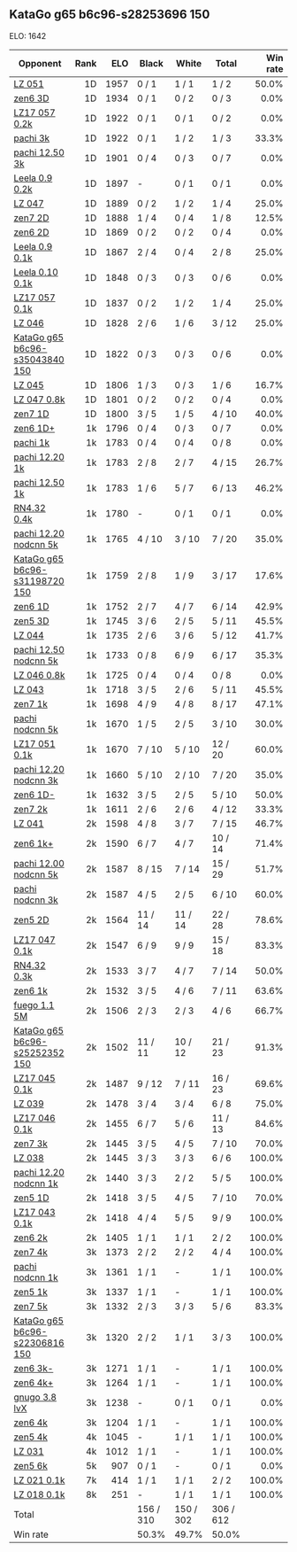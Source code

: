 ## KataGo g65 b6c96-s28253696 150 ##

ELO: 1642

Opponent | Rank | ELO | Black | White | Total | Win rate
---------|-----:|----:|-------|-------|-------|-------:
[LZ 051](LZ%20051.md) | 1D | 1957 | 0 / 1 | 1 / 1 | 1 / 2 | 50.0%
[zen6 3D](zen6%203D.md) | 1D | 1934 | 0 / 1 | 0 / 2 | 0 / 3 | 0.0%
[LZ17 057 0.2k](LZ17%20057%200.2k.md) | 1D | 1922 | 0 / 1 | 0 / 1 | 0 / 2 | 0.0%
[pachi 3k](pachi%203k.md) | 1D | 1922 | 0 / 1 | 1 / 2 | 1 / 3 | 33.3%
[pachi 12.50 3k](pachi%2012.50%203k.md) | 1D | 1901 | 0 / 4 | 0 / 3 | 0 / 7 | 0.0%
[Leela 0.9 0.2k](Leela%200.9%200.2k.md) | 1D | 1897 | - | 0 / 1 | 0 / 1 | 0.0%
[LZ 047](LZ%20047.md) | 1D | 1889 | 0 / 2 | 1 / 2 | 1 / 4 | 25.0%
[zen7 2D](zen7%202D.md) | 1D | 1888 | 1 / 4 | 0 / 4 | 1 / 8 | 12.5%
[zen6 2D](zen6%202D.md) | 1D | 1869 | 0 / 2 | 0 / 2 | 0 / 4 | 0.0%
[Leela 0.9 0.1k](Leela%200.9%200.1k.md) | 1D | 1867 | 2 / 4 | 0 / 4 | 2 / 8 | 25.0%
[Leela 0.10 0.1k](Leela%200.10%200.1k.md) | 1D | 1848 | 0 / 3 | 0 / 3 | 0 / 6 | 0.0%
[LZ17 057 0.1k](LZ17%20057%200.1k.md) | 1D | 1837 | 0 / 2 | 1 / 2 | 1 / 4 | 25.0%
[LZ 046](LZ%20046.md) | 1D | 1828 | 2 / 6 | 1 / 6 | 3 / 12 | 25.0%
[KataGo g65 b6c96-s35043840 150](KataGo%20g65%20b6c96-s35043840%20150.md) | 1D | 1822 | 0 / 3 | 0 / 3 | 0 / 6 | 0.0%
[LZ 045](LZ%20045.md) | 1D | 1806 | 1 / 3 | 0 / 3 | 1 / 6 | 16.7%
[LZ 047 0.8k](LZ%20047%200.8k.md) | 1D | 1801 | 0 / 2 | 0 / 2 | 0 / 4 | 0.0%
[zen7 1D](zen7%201D.md) | 1D | 1800 | 3 / 5 | 1 / 5 | 4 / 10 | 40.0%
[zen6 1D+](zen6%201D+.md) | 1k | 1796 | 0 / 4 | 0 / 3 | 0 / 7 | 0.0%
[pachi 1k](pachi%201k.md) | 1k | 1783 | 0 / 4 | 0 / 4 | 0 / 8 | 0.0%
[pachi 12.20 1k](pachi%2012.20%201k.md) | 1k | 1783 | 2 / 8 | 2 / 7 | 4 / 15 | 26.7%
[pachi 12.50 1k](pachi%2012.50%201k.md) | 1k | 1783 | 1 / 6 | 5 / 7 | 6 / 13 | 46.2%
[RN4.32 0.4k](RN4.32%200.4k.md) | 1k | 1780 | - | 0 / 1 | 0 / 1 | 0.0%
[pachi 12.20 nodcnn 5k](pachi%2012.20%20nodcnn%205k.md) | 1k | 1765 | 4 / 10 | 3 / 10 | 7 / 20 | 35.0%
[KataGo g65 b6c96-s31198720 150](KataGo%20g65%20b6c96-s31198720%20150.md) | 1k | 1759 | 2 / 8 | 1 / 9 | 3 / 17 | 17.6%
[zen6 1D](zen6%201D.md) | 1k | 1752 | 2 / 7 | 4 / 7 | 6 / 14 | 42.9%
[zen5 3D](zen5%203D.md) | 1k | 1745 | 3 / 6 | 2 / 5 | 5 / 11 | 45.5%
[LZ 044](LZ%20044.md) | 1k | 1735 | 2 / 6 | 3 / 6 | 5 / 12 | 41.7%
[pachi 12.50 nodcnn 5k](pachi%2012.50%20nodcnn%205k.md) | 1k | 1733 | 0 / 8 | 6 / 9 | 6 / 17 | 35.3%
[LZ 046 0.8k](LZ%20046%200.8k.md) | 1k | 1725 | 0 / 4 | 0 / 4 | 0 / 8 | 0.0%
[LZ 043](LZ%20043.md) | 1k | 1718 | 3 / 5 | 2 / 6 | 5 / 11 | 45.5%
[zen7 1k](zen7%201k.md) | 1k | 1698 | 4 / 9 | 4 / 8 | 8 / 17 | 47.1%
[pachi nodcnn 5k](pachi%20nodcnn%205k.md) | 1k | 1670 | 1 / 5 | 2 / 5 | 3 / 10 | 30.0%
[LZ17 051 0.1k](LZ17%20051%200.1k.md) | 1k | 1670 | 7 / 10 | 5 / 10 | 12 / 20 | 60.0%
[pachi 12.20 nodcnn 3k](pachi%2012.20%20nodcnn%203k.md) | 1k | 1660 | 5 / 10 | 2 / 10 | 7 / 20 | 35.0%
[zen6 1D-](zen6%201D-.md) | 1k | 1632 | 3 / 5 | 2 / 5 | 5 / 10 | 50.0%
[zen7 2k](zen7%202k.md) | 1k | 1611 | 2 / 6 | 2 / 6 | 4 / 12 | 33.3%
[LZ 041](LZ%20041.md) | 2k | 1598 | 4 / 8 | 3 / 7 | 7 / 15 | 46.7%
[zen6 1k+](zen6%201k+.md) | 2k | 1590 | 6 / 7 | 4 / 7 | 10 / 14 | 71.4%
[pachi 12.00 nodcnn 5k](pachi%2012.00%20nodcnn%205k.md) | 2k | 1587 | 8 / 15 | 7 / 14 | 15 / 29 | 51.7%
[pachi nodcnn 3k](pachi%20nodcnn%203k.md) | 2k | 1587 | 4 / 5 | 2 / 5 | 6 / 10 | 60.0%
[zen5 2D](zen5%202D.md) | 2k | 1564 | 11 / 14 | 11 / 14 | 22 / 28 | 78.6%
[LZ17 047 0.1k](LZ17%20047%200.1k.md) | 2k | 1547 | 6 / 9 | 9 / 9 | 15 / 18 | 83.3%
[RN4.32 0.3k](RN4.32%200.3k.md) | 2k | 1533 | 3 / 7 | 4 / 7 | 7 / 14 | 50.0%
[zen6 1k](zen6%201k.md) | 2k | 1532 | 3 / 5 | 4 / 6 | 7 / 11 | 63.6%
[fuego 1.1 5M](fuego%201.1%205M.md) | 2k | 1506 | 2 / 3 | 2 / 3 | 4 / 6 | 66.7%
[KataGo g65 b6c96-s25252352 150](KataGo%20g65%20b6c96-s25252352%20150.md) | 2k | 1502 | 11 / 11 | 10 / 12 | 21 / 23 | 91.3%
[LZ17 045 0.1k](LZ17%20045%200.1k.md) | 2k | 1487 | 9 / 12 | 7 / 11 | 16 / 23 | 69.6%
[LZ 039](LZ%20039.md) | 2k | 1478 | 3 / 4 | 3 / 4 | 6 / 8 | 75.0%
[LZ17 046 0.1k](LZ17%20046%200.1k.md) | 2k | 1455 | 6 / 7 | 5 / 6 | 11 / 13 | 84.6%
[zen7 3k](zen7%203k.md) | 2k | 1445 | 3 / 5 | 4 / 5 | 7 / 10 | 70.0%
[LZ 038](LZ%20038.md) | 2k | 1445 | 3 / 3 | 3 / 3 | 6 / 6 | 100.0%
[pachi 12.20 nodcnn 1k](pachi%2012.20%20nodcnn%201k.md) | 2k | 1440 | 3 / 3 | 2 / 2 | 5 / 5 | 100.0%
[zen5 1D](zen5%201D.md) | 2k | 1418 | 3 / 5 | 4 / 5 | 7 / 10 | 70.0%
[LZ17 043 0.1k](LZ17%20043%200.1k.md) | 2k | 1418 | 4 / 4 | 5 / 5 | 9 / 9 | 100.0%
[zen6 2k](zen6%202k.md) | 2k | 1405 | 1 / 1 | 1 / 1 | 2 / 2 | 100.0%
[zen7 4k](zen7%204k.md) | 3k | 1373 | 2 / 2 | 2 / 2 | 4 / 4 | 100.0%
[pachi nodcnn 1k](pachi%20nodcnn%201k.md) | 3k | 1361 | 1 / 1 | - | 1 / 1 | 100.0%
[zen5 1k](zen5%201k.md) | 3k | 1337 | 1 / 1 | - | 1 / 1 | 100.0%
[zen7 5k](zen7%205k.md) | 3k | 1332 | 2 / 3 | 3 / 3 | 5 / 6 | 83.3%
[KataGo g65 b6c96-s22306816 150](KataGo%20g65%20b6c96-s22306816%20150.md) | 3k | 1320 | 2 / 2 | 1 / 1 | 3 / 3 | 100.0%
[zen6 3k-](zen6%203k-.md) | 3k | 1271 | 1 / 1 | - | 1 / 1 | 100.0%
[zen6 4k+](zen6%204k+.md) | 3k | 1264 | 1 / 1 | - | 1 / 1 | 100.0%
[gnugo 3.8 lvX](gnugo%203.8%20lvX.md) | 3k | 1238 | - | 0 / 1 | 0 / 1 | 0.0%
[zen6 4k](zen6%204k.md) | 3k | 1204 | 1 / 1 | - | 1 / 1 | 100.0%
[zen5 4k](zen5%204k.md) | 4k | 1045 | - | 1 / 1 | 1 / 1 | 100.0%
[LZ 031](LZ%20031.md) | 4k | 1012 | 1 / 1 | - | 1 / 1 | 100.0%
[zen5 6k](zen5%206k.md) | 5k | 907 | 0 / 1 | - | 0 / 1 | 0.0%
[LZ 021 0.1k](LZ%20021%200.1k.md) | 7k | 414 | 1 / 1 | 1 / 1 | 2 / 2 | 100.0%
[LZ 018 0.1k](LZ%20018%200.1k.md) | 8k | 251 | - | 1 / 1 | 1 / 1 | 100.0%
Total | | | 156 / 310 | 150 / 302 | 306 / 612 | 
Win rate| | | 50.3% | 49.7% | 50.0% | 
